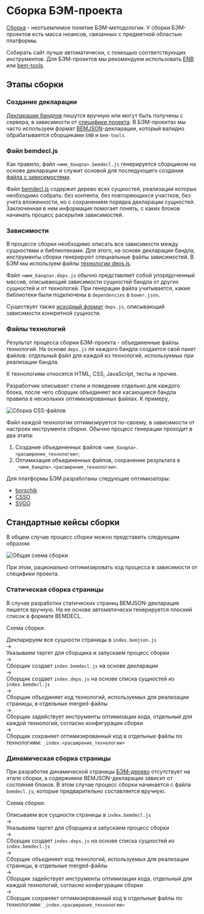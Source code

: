 # Сборка БЭМ-проекта

[Сборка](sborka_method.md) - неотъемлемое понятие БЭМ-методологии. У сборки БЭМ-проектов есть масса нюансов, связанных с предметной областью платформы.

Собирать сайт лучше автоматически, с помощью соответствующих инструментов. Для БЭМ-проектов мы рекомендуем использовать [ENB](http://enb-make.info/) или [bem-tools](https://ru.bem.info/tools/bem/bem-tools/).

## Этапы сборки

### Создание декларации

[Декларации бандлов](sborka_method.md#decl) пишутся вручную или могут быть получены с сервера, в зависимости от [специфики проекта](#cases). В БЭМ-проектах мы часто используем формат [BEMJSON](https://ru.bem.info/technology/bemjson/current/bemjson/)-декларации, который валидно обрабатывается сборщиками `ENB` и `bem-tools`.

### Файл bemdecl.js

Как правило, файл `<имя_бандла>.bemdecl.js` генерируется сборщиком на основе декларации и служит основой для последующего создания [файла с зависимостями](#depen).

Файл [bemdecl.js](http://frontend.yandex-team.ru/packages/docs/bem/formats/bemdecl.md.html) содержит дерево всех сущностей, реализации которых необходимо собрать: без контента, без повторяющихся участков, без учета вложенности, но с сохранением порядка декларации сущностей. Заключенная в нем информация помогает понять, с каких блоков начинать процесс раскрытия зависимостей.

<a name="depen"></a>
### Зависимости

В процессе сборки необходимо описать все зависимости между сущностями и библиотеками. Для этого, на основе декларации бандла, инструменты сборки генерируют специальные файлы зависимостей. В БЭМ мы используем файлы [технологии deps.js](http://ru.bem.info/tools/bem/bem-tools/depsjs/).

Файл `<имя_бандла>.deps.js` обычно представляет собой упорядоченный массив, описывающий зависимости сущностей бандла от других сущностей и от технологий. При генерации файла учитывается, какие библиотеки были подключены в `dependencies` в `bower.json`.

Существует также [исходный формат](http://frontend.yandex-team.ru/packages/docs/bem/formats/deps.md.html) `deps.js`, описывающий зависимости конкретной сущности.

### Файлы технологий

Результат процесса сборки БЭМ-проекта - объединенные файлы технологий. На основе `deps.js` ля каждого бандла создается свой пакет файлов: отдельный файл для каждой из технологий, используемых при реализации бандла.

К технологиям относятся HTML, CSS, JavaScript, тесты и прочее.

Разработчик описывает стили и поведение отдельно для каждого блока, после чего сборщик объединяет все касающиеся бандла правила в нескольких оптимизированных файлах. К примеру,

![Сборка CSS-файлов](https://img-fotki.yandex.ru/get/15591/158800653.0/0_111c54_e7a227ff_orig)

Файл каждой технологии оптимизируется по-своему, в зависимости от настроек инструмента сборки. Обычно процесс генерации проходит в два этапа:

1. Создание объединенных файлов `<имя_бандла>.<расширение_технологии>`;
2. Оптимизация объединенных файлов, сохранение результата в `_<имя_бандла>.<расширение_технологии>`.

Для платформы БЭМ разработаны следующие оптимизаторы:

* [borschik](http://ru.bem.info/tools/optimizers/borschik/)
* [CSSO](http://ru.bem.info/tools/optimizers/csso/)
* [SVGO](http://ru.bem.info/tools/optimizers/svgo/how-it-works/)

<a name="cases"></a>

## Стандартные кейсы сборки

В общем случае процесс сборки можно представить следующим образом:

![Общая схема сборки](http://img-fotki.yandex.ru/get/6837/158800653.0/0_10741c_bfcdd557_orig)

При этом, рационально оптимизировать ход процесса в зависимости от специфики проекта.

### Статическая сборка страницы

В случае разработки статических страниц BEMJSON-декларация пишется вручную. На ее основе автоматически генерируется плоский список в формате BEMDECL.

Схема сборки:

Декларируем все сущности страницы в `index.bemjson.js`  
->  
Указываем таргет для сборщика и запускаем процесс сборки  
->  
Сборщик создает `index.bemdecl.js` на основе декларации  
->  
Сборщик создает `index.deps.js` на основе списка сущностей из `index.bemdecl.js`  
->  
Сборщик объединяет код технологий, используемых для реализации страницы, в отдельные merged-файлы  
->  
Сборщик задействует инструменты оптимизации кода, отдельный для каждой технологий, согласно конфигурации сборки  
->  
Сборщик сохраняет оптимизированный код в отдельные файлы по технологиям: `_index.<расширение_технологии>`

<a name="dinam"></a>
### Динамическая сборка страницы

При разработке динамической страницы [БЭМ-дерево](http://ru.bem.info/method/definitions/#Средства-описания-страницы-и-шаблоны) отсутствует на этапе сборки, а содержимое BEMJSON-декларации зависит от состояния блоков. В этом случае процесс сборки начинается с файла `bemdecl.js`, которые предварительно составляется вручную.

Схема сборки:

Описываем все сущности страницы в `index.bemdecl.js`  
->  
Указываем таргет для сборщика и запускаем процесс сборки  
->  
Сборщик создает `index.deps.js` на основе списка сущностей из `index.bemdecl.js`  
->  
Сборщик объединяет код технологий, используемых для реализации страницы, в отдельные merged-файлы  
->  
Сборщик задействует инструменты оптимизации кода, отдельный для каждой технологий, согласно конфигурации сборки  
->  
Сборщик сохраняет оптимизированный код в отдельные файлы по технологиям: `_index.<расширение_технологии>`
